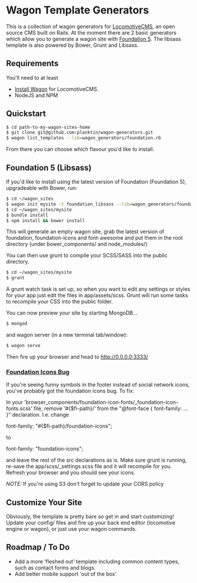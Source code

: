 # Wagon Template Generators

This is a collection of wagon generators for [LocomotiveCMS](http://locomotivecms.com), an open source CMS built on Rails. At the moment there are 2 basic generators which allow you to generate a wagon site with [Foundation 5](http://foundation.zurb.com/). The libsass template is also powered by Bower, Grunt and Libsass.

## Requirements

You'll need to at least

  * [Install Wagon](http://doc.locomotivecms.com/get-started/install-wagon) for LocomotiveCMS.
  * NodeJS and NPM

## Quickstart

```bash
$ cd path-to-my-wagon-sites-home
$ git clone git@github.com:planktin/wagon-generators.git
$ wagon list_templates --lib=wagon_generators/foundation.rb
```

From there you can choose which flavour you'd like to install.

## Foundation 5 (Libsass)

If you'd like to install using the latest version of Foundation (Foundation 5), upgradeable with Bower, run:

```bash
$ cd ~/wagon_sites
$ wagon init mysite -t foundation_libsass --lib=wagon_generators/foundation.rb
$ cd ~/wagon_sites/mysite
$ bundle install
$ npm install && bower install
```

This will generate an empty wagon site, grab the latest version of foundation, foundation-icons and font-awesome and put them in the root directory (under bower_components/ and node_modules/)

You can then use grunt to compile your SCSS/SASS into the public directory.

```bash
$ cd ~/wagon_sites/mysite
$ grunt
```

A grunt watch task is set up, so when you want to edit any settings or styles for your app just edit the files in app/assets/scss. Grunt will run some tasks to recompile your CSS into the public folder.

You can now preview your site by starting MongoDB...

```bash
$ mongod
```
and wagon server (in a new terminal tab/window):
```bash
$ wagon serve
```

Then fire up your browser and head to http://0.0.0.0:3333/


### [Foundation Icons Bug](https://github.com/zurb/foundation-icon-fonts/pull/1)

If you're seeing funny symbols in the footer instead of social network icons, you've probably got the foundation icons bug. To fix:

In your 'browser_components/foundation-icon-fonts/_foundation-icon-fonts.scss' file, remove '#{$fi-path}/' from the "@font-face { font-family: ... }" declaration. I.e. change

font-family: "#{$fi-path}/foundation-icons";

to

font-family: "foundation-icons";

and leave the rest of the src declarations as is. Make sure grunt is running, re-save the app/scss/_settings.scss file and it will recompile for you. Refresh your browser and you should see your icons.

_NOTE:_ If you're using S3 don't forget to update your CORS policy


## Customize Your Site

Obviously, the template is pretty bare so get in and start customizing! Update your config/ files and fire up your back end editor (locomotive engine or wagon), or just use your wagon commands.


## Roadmap / To Do

 * Add a more 'fleshed out' template including common content types, such as contact forms and blogs.
 * Add better mobile support 'out of the box'